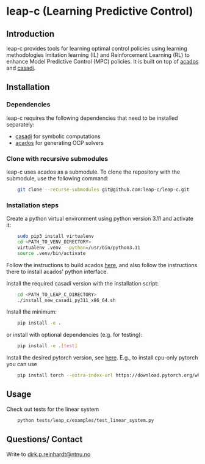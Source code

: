 # leap-c (Learning Predictive Control)

## Introduction

leap-c provides tools for learning optimal control policies using learning
methodologies Imitation learning (IL) and Reinforcement Learning (RL) to enhance
Model Predictive Control (MPC) policies. It is built on top of
[acados](https://docs.acados.org/index.html) and [casadi](https://web.casadi.org/).

## Installation

### Dependencies

leap-c requires the following dependencies that need to be installed separately:

- [casadi](https://web.casadi.org/) for symbolic computations
- [acados](https://docs.acados.org/index.html) for generating OCP solvers

### Clone with recursive submodules

leap-c uses acados as a submodule. To clone the repository with the submodule, use the following command:

``` bash
    git clone --recurse-submodules git@github.com:leap-c/leap-c.git
```

### Installation steps

Create a python virtual environment using python version 3.11 and activate it:

``` bash
    sudo pip3 install virtualenv
    cd <PATH_TO_VENV_DIRECTORY>
    virtualenv .venv --python=/usr/bin/python3.11
    source .venv/bin/activate
```

Follow the instructions to build acados [here](https://docs.acados.org/installation/),
and also follow the instructions there to install acados' python interface.

Install the required casadi version with the installation script:

``` bash
    cd <PATH_TO_LEAP_C_DIRECTORY>
    ./install_new_casadi_py311_x86_64.sh
```

Install the minimum:

``` bash
    pip install -e .
```

or install with optional dependencies (e.g. for testing):

``` bash
    pip install -e .[test]
```

Install the desired pytorch version, see [here](https://pytorch.org/get-started/locally/).
E.g., to install cpu-only pytorch you can use

``` bash
    pip install torch --extra-index-url https://download.pytorch.org/whl/cpu
```

## Usage

Check out tests for the linear system


``` bash
    python tests/leap_c/examples/test_linear_system.py
```

## Questions/ Contact

Write to dirk.p.reinhardt@ntnu.no
